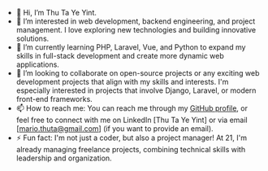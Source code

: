 - 👋 Hi, I’m Thu Ta Ye Yint.
- 👀 I’m interested in web development, backend engineering, and project management. I love exploring new technologies and building innovative solutions.
- 🌱 I’m currently learning PHP, Laravel, Vue, and Python to expand my skills in full-stack development and create more dynamic web applications.
- 💞️ I’m looking to collaborate on open-source projects or any exciting web development projects that align with my skills and interests. I'm especially interested in projects that involve Django, Laravel, or modern front-end frameworks.
- 📫 How to reach me: You can reach me through my [GitHub profile](https://github.com/Savrancoeur), or feel free to connect with me on LinkedIn [Thu Ta Ye Yint] or via email [mario.thuta@gmail.com] (if you want to provide an email).
- ⚡ Fun fact: I'm not just a coder, but also a project manager! At 21, I'm already managing freelance projects, combining technical skills with leadership and organization.

